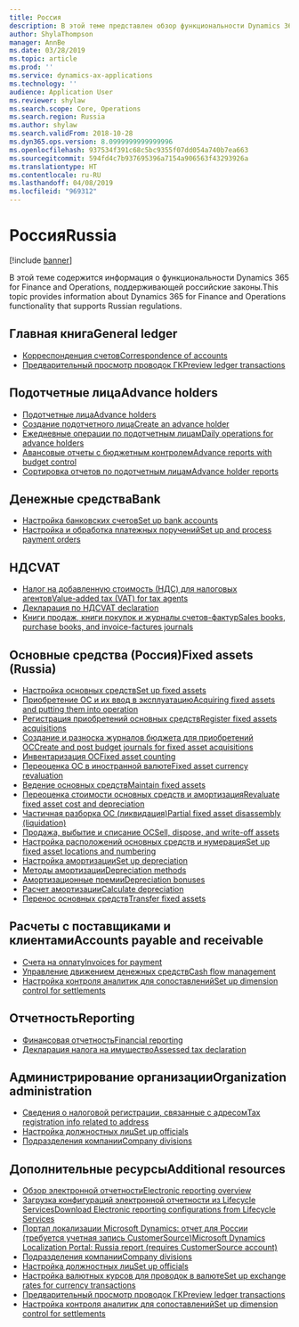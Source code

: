 ```yaml
---
title: Россия
description: В этой теме представлен обзор функциональности Dynamics 365 for Finance and Operations, относящейся к России.
author: ShylaThompson
manager: AnnBe
ms.date: 03/28/2019
ms.topic: article
ms.prod: ''
ms.service: dynamics-ax-applications
ms.technology: ''
audience: Application User
ms.reviewer: shylaw
ms.search.scope: Core, Operations
ms.search.region: Russia
ms.author: shylaw
ms.search.validFrom: 2018-10-28
ms.dyn365.ops.version: 8.0999999999999996
ms.openlocfilehash: 937534f391c68c5bc9355f07dd054a740b7ea663
ms.sourcegitcommit: 594fd4c7b937695396a7154a906563f43293926a
ms.translationtype: HT
ms.contentlocale: ru-RU
ms.lasthandoff: 04/08/2019
ms.locfileid: "969312"
---
```

# <a name="russia"></a><span data-ttu-id="131aa-103">Россия</span><span class="sxs-lookup"><span data-stu-id="131aa-103">Russia</span></span>

[!include [banner](../includes/banner.md)]

<span data-ttu-id="131aa-104">В этой теме содержится информация о функциональности Dynamics 365 for Finance and Operations, поддерживающей российские законы.</span><span class="sxs-lookup"><span data-stu-id="131aa-104">This topic provides information about Dynamics 365 for Finance and Operations functionality that supports Russian regulations.</span></span> 

## <a name="general-ledger"></a><span data-ttu-id="131aa-105">Главная книга</span><span class="sxs-lookup"><span data-stu-id="131aa-105">General ledger</span></span>

- [<span data-ttu-id="131aa-106">Корреспонденция счетов</span><span class="sxs-lookup"><span data-stu-id="131aa-106">Correspondence of accounts</span></span>](rus-correspondence-accounts.md)
- [<span data-ttu-id="131aa-107">Предварительный просмотр проводок ГК</span><span class="sxs-lookup"><span data-stu-id="131aa-107">Preview ledger transactions</span></span>](rus-ledger-transactions-preview.md)

## <a name="advance-holders"></a><span data-ttu-id="131aa-108">Подотчетные лица</span><span class="sxs-lookup"><span data-stu-id="131aa-108">Advance holders</span></span>

- [<span data-ttu-id="131aa-109">Подотчетные лица</span><span class="sxs-lookup"><span data-stu-id="131aa-109">Advance holders</span></span>](rus-advance-holders.md)
- [<span data-ttu-id="131aa-110">Создание подотчетного лица</span><span class="sxs-lookup"><span data-stu-id="131aa-110">Create an advance holder</span></span>](emea-advance-holders.md#create-an-advance-holder)
- [<span data-ttu-id="131aa-111">Ежедневные операции по подотчетным лицам</span><span class="sxs-lookup"><span data-stu-id="131aa-111">Daily operations for advance holders</span></span>](rus-advance-holders-daily-operations.md)
- [<span data-ttu-id="131aa-112">Авансовые отчеты с бюджетным контролем</span><span class="sxs-lookup"><span data-stu-id="131aa-112">Advance reports with budget control</span></span>](rus-advance-holders-reports-dailyops.md)
- [<span data-ttu-id="131aa-113">Сортировка отчетов по подотчетным лицам</span><span class="sxs-lookup"><span data-stu-id="131aa-113">Advance holder reports</span></span>](rus-local-management-reports-primary-forms.md)

## <a name="bank"></a><span data-ttu-id="131aa-114">Денежные средства</span><span class="sxs-lookup"><span data-stu-id="131aa-114">Bank</span></span>

- [<span data-ttu-id="131aa-115">Настройка банковских счетов</span><span class="sxs-lookup"><span data-stu-id="131aa-115">Set up bank accounts</span></span>](rus-local-settings-requisites-bank-module.md)
- [<span data-ttu-id="131aa-116">Настройка и обработка платежных поручений</span><span class="sxs-lookup"><span data-stu-id="131aa-116">Set up and process payment orders</span></span>](https://docs.microsoft.com/en-us/dynamics365/unified-operations/financials/localizations/rus-payment-order-settings-processing)

## <a name="vat"></a><span data-ttu-id="131aa-117">НДС</span><span class="sxs-lookup"><span data-stu-id="131aa-117">VAT</span></span>

- [<span data-ttu-id="131aa-118">Налог на добавленную стоимость (НДС) для налоговых агентов</span><span class="sxs-lookup"><span data-stu-id="131aa-118">Value-added tax (VAT) for tax agents</span></span>](rus-tax-agent.md)
- [<span data-ttu-id="131aa-119">Декларация по НДС</span><span class="sxs-lookup"><span data-stu-id="131aa-119">VAT declaration</span></span>](https://docs.microsoft.com/en-us/dynamics365/unified-operations/financials/localizations/rus-VAT-declaration)
- [<span data-ttu-id="131aa-120">Книги продаж, книги покупок и журналы счетов-фактур</span><span class="sxs-lookup"><span data-stu-id="131aa-120">Sales books, purchase books, and invoice-factures journals</span></span>](rus-sales-books-purchase-books.md)

## <a name="fixed-assets-russia"></a><span data-ttu-id="131aa-121">Основные средства (Россия)</span><span class="sxs-lookup"><span data-stu-id="131aa-121">Fixed assets (Russia)</span></span>
- [<span data-ttu-id="131aa-122">Настройка основных средств</span><span class="sxs-lookup"><span data-stu-id="131aa-122">Set up fixed assets</span></span>](rus-set-up-fixed-assets.md)
- [<span data-ttu-id="131aa-123">Приобретение ОС и их ввод в эксплуатацию</span><span class="sxs-lookup"><span data-stu-id="131aa-123">Acquiring fixed assets and putting them into operation</span></span>](rus-fixed-asset-acquisition.md)
- [<span data-ttu-id="131aa-124">Регистрация приобретений основных средств</span><span class="sxs-lookup"><span data-stu-id="131aa-124">Register fixed assets acquisitions</span></span>](rus-register-acquisition.md)
- [<span data-ttu-id="131aa-125">Создание и разноска журналов бюджета для приобретений ОС</span><span class="sxs-lookup"><span data-stu-id="131aa-125">Create and post budget journals for fixed asset acquisitions</span></span>](rus-post-budget-fixed-asset-acquisition.md)
- [<span data-ttu-id="131aa-126">Инвентаризация ОС</span><span class="sxs-lookup"><span data-stu-id="131aa-126">Fixed asset counting</span></span>](rus-fixed-assets-counting.md)
- [<span data-ttu-id="131aa-127">Переоценка ОС в иностранной валюте</span><span class="sxs-lookup"><span data-stu-id="131aa-127">Fixed asset currency revaluation</span></span>](rus-fixed-asset-currency-revaluation.md)
- [<span data-ttu-id="131aa-128">Ведение основных средств</span><span class="sxs-lookup"><span data-stu-id="131aa-128">Maintain fixed assets</span></span>](rus-maintain-fixed-assets.md)
- [<span data-ttu-id="131aa-129">Переоценка стоимости основных средств и амортизация</span><span class="sxs-lookup"><span data-stu-id="131aa-129">Revaluate fixed asset cost and depreciation</span></span>](rus-fixed-assets-revaluation.md)
- [<span data-ttu-id="131aa-130">Частичная разборка ОС (ликвидация)</span><span class="sxs-lookup"><span data-stu-id="131aa-130">Partial fixed asset disassembly (liquidation)</span></span>](rus-fixed-assets-disassembly.md)
- [<span data-ttu-id="131aa-131">Продажа, выбытие и списание ОС</span><span class="sxs-lookup"><span data-stu-id="131aa-131">Sell, dispose, and write-off assets</span></span>](rus-sell-dispose-write-off-fixed-assets.md)
- [<span data-ttu-id="131aa-132">Настройка расположений основных средств и нумерация</span><span class="sxs-lookup"><span data-stu-id="131aa-132">Set up fixed asset locations and numbering</span></span>](rus-fixed-assets-locations-numbering.md)
- [<span data-ttu-id="131aa-133">Настройка амортизации</span><span class="sxs-lookup"><span data-stu-id="131aa-133">Set up depreciation</span></span>](rus-depreciation-setup.md)
- [<span data-ttu-id="131aa-134">Методы амортизации</span><span class="sxs-lookup"><span data-stu-id="131aa-134">Depreciation methods</span></span>](rus-depreciation-methods.md)
- [<span data-ttu-id="131aa-135">Амортизационные премии</span><span class="sxs-lookup"><span data-stu-id="131aa-135">Depreciation bonuses</span></span>](rus-bonus-depreciation.md)
- [<span data-ttu-id="131aa-136">Расчет амортизации</span><span class="sxs-lookup"><span data-stu-id="131aa-136">Calculate depreciation</span></span>](rus-depreciation-calculation.md)
- [<span data-ttu-id="131aa-137">Перенос основных средств</span><span class="sxs-lookup"><span data-stu-id="131aa-137">Transfer fixed assets</span></span>](rus-fixed-asset-transfer.md)

## <a name="accounts-payable-and-receivable"></a><span data-ttu-id="131aa-138">Расчеты с поставщиками и клиентами</span><span class="sxs-lookup"><span data-stu-id="131aa-138">Accounts payable and receivable</span></span>
- [<span data-ttu-id="131aa-139">Счета на оплату</span><span class="sxs-lookup"><span data-stu-id="131aa-139">Invoices for payment</span></span>](rus-invoice-payment.md)
- [<span data-ttu-id="131aa-140">Управление движением денежных средств</span><span class="sxs-lookup"><span data-stu-id="131aa-140">Cash flow management</span></span>](rus-cash-flow.md)
- [<span data-ttu-id="131aa-141">Настройка контроля аналитик для сопоставлений</span><span class="sxs-lookup"><span data-stu-id="131aa-141">Set up dimension control for settlements</span></span>](rus-transactions-settlement-date.md)

## <a name="reporting"></a><span data-ttu-id="131aa-142">Отчетность</span><span class="sxs-lookup"><span data-stu-id="131aa-142">Reporting</span></span>

- [<span data-ttu-id="131aa-143">Финансовая отчетность</span><span class="sxs-lookup"><span data-stu-id="131aa-143">Financial reporting</span></span>](rus-financial-reports.md)
- [<span data-ttu-id="131aa-144">Декларация налога на имущество</span><span class="sxs-lookup"><span data-stu-id="131aa-144">Assessed tax declaration</span></span>](rus-assessed-tax-declaration.md)


## <a name="organization-administration"></a><span data-ttu-id="131aa-145">Администрирование организации</span><span class="sxs-lookup"><span data-stu-id="131aa-145">Organization administration</span></span>

- [<span data-ttu-id="131aa-146">Сведения о налоговой регистрации, связанные с адресом</span><span class="sxs-lookup"><span data-stu-id="131aa-146">Tax registration info related to address</span></span>](emea-registration-ids.md)
- [<span data-ttu-id="131aa-147">Настройка должностных лиц</span><span class="sxs-lookup"><span data-stu-id="131aa-147">Set up officials</span></span>](rus-officials.md)
- [<span data-ttu-id="131aa-148">Подразделения компании</span><span class="sxs-lookup"><span data-stu-id="131aa-148">Company divisions</span></span>](rus-company-divisions.md)

## <a name="additional-resources"></a><span data-ttu-id="131aa-149">Дополнительные ресурсы</span><span class="sxs-lookup"><span data-stu-id="131aa-149">Additional resources</span></span>

- [<span data-ttu-id="131aa-150">Обзор электронной отчетности</span><span class="sxs-lookup"><span data-stu-id="131aa-150">Electronic reporting overview</span></span>](../../dev-itpro/analytics/general-electronic-reporting.md)
- [<span data-ttu-id="131aa-151">Загрузка конфигураций электронной отчетности из Lifecycle Services</span><span class="sxs-lookup"><span data-stu-id="131aa-151">Download Electronic reporting configurations from Lifecycle Services</span></span>](../../dev-itpro/analytics/download-electronic-reporting-configuration-lcs.md)
- [<span data-ttu-id="131aa-152">Портал локализации Microsoft Dynamics: отчет для России (требуется учетная запись CustomerSource)</span><span class="sxs-lookup"><span data-stu-id="131aa-152">Microsoft Dynamics Localization Portal: Russia report (requires CustomerSource account)</span></span>](https://mbs.microsoft.com/files/customer/AX/Support/supportnews/RussianFederation.html)
- [<span data-ttu-id="131aa-153">Подразделения компании</span><span class="sxs-lookup"><span data-stu-id="131aa-153">Company divisions</span></span>](rus-company-divisions.md)
- [<span data-ttu-id="131aa-154">Настройка должностных лиц</span><span class="sxs-lookup"><span data-stu-id="131aa-154">Set up officials</span></span>](rus-officials.md)
- [<span data-ttu-id="131aa-155">Настройка валютных курсов для проводок в валюте</span><span class="sxs-lookup"><span data-stu-id="131aa-155">Set up exchange rates for currency transactions</span></span>](rus-exchange-difference.md)
- [<span data-ttu-id="131aa-156">Предварительный просмотр проводок ГК</span><span class="sxs-lookup"><span data-stu-id="131aa-156">Preview ledger transactions</span></span>](rus-ledger-transactions-preview.md)
- [<span data-ttu-id="131aa-157">Настройка контроля аналитик для сопоставлений</span><span class="sxs-lookup"><span data-stu-id="131aa-157">Set up dimension control for settlements</span></span>](rus-transactions-settlement-date.md)


